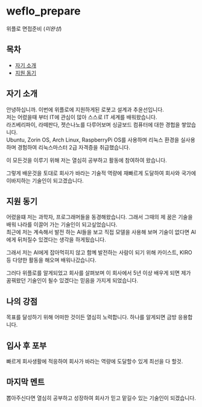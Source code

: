 # weflo_prepare
위플로 면접준비 (*미완성*)

## 목차

* [자기 소개](#자기-소개)
* [지원 동기](#지원-동기)


## 자기 소개

안녕하십니까. 이번에 위플로에 지원하게된 로봇고 설계과 추윤선입니다. <br>
저는 어렸을때 부터 IT에 관심이 많아 스스로 IT 세계를 배워왔습니다. <br>
라즈베리파이, 라떼판다, 젯슨나노를 다루어보며 싱글보드 컴퓨터에 대한 경헙을 쌓았습니다. <br>
Ubuntu, Zorin OS, Arch Linux, RaspberryPi OS를 사용하며 리눅스 환경을 실사용하며 경험하여 리눅스마스터 2급 자격증을 취급했습니다. <br>

이 모든것을 이루기 위해 저는 열심히 공부하고 활동에 참여하여 왔습니다.

그렇게 배운것을 토대로 회사가 바라는 기술적 역량에 재빠르게 도달하여 회사와 국가에 이바지하는 기술인이 되고겠습니다.

## 지원 동기
어렸을떄 저는 과학자, 프로그래머들을 동경해왔습니다. 그래서 그때의 제 꿈은 기술을 배워 나라를 이끌어 가는 기술인이 되고싶었습니다. <br>
최근에 저는 계속해서 발전 하는 AI들을 보고 직접 모델을 사용해 보며 기술이 없다면 AI에게 뒤처질수 있겠다는 생각을 하게됬습니다. <br>

그래서 저는 AI에게 잡아먹히지 않고 함꼐 발전하는 사람이 되기 위해 카이스트, KIRO등 다양한 활동을 해오며 배워나갔습니다.

그러다 위플로를 알게되었고 회사를 살펴보며 이 회사에서 5년 이상 배우게 되면 제가 꿈꿔왔던 기술인이 될수 있겠다는 믿음을 가지게 되었습니다.

## 나의 강점

목표를 달성하기 위해 어떠한 것이든 열심히 노력합니다. 하나를 알게되면 금방 응용합니다.

## 입사 후 포부
빠르게 회사생활에 적응하여 회사가 바라는 역량에 도달할수 있게 최선을 다 할것.

## 마지막 멘트
뽑아주신다면 열심히 공부하고 성장하여 회사가 믿고 맡길수 있는 기술인이 되겠습니다.
